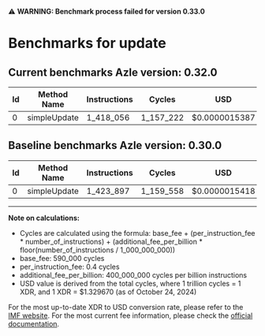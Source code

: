 ⚠️ **WARNING: Benchmark process failed for version 0.33.0**

# Benchmarks for update

## Current benchmarks Azle version: 0.32.0

| Id  | Method Name  | Instructions | Cycles    | USD           | USD/Million Calls | Change                            |
| --- | ------------ | ------------ | --------- | ------------- | ----------------- | --------------------------------- |
| 0   | simpleUpdate | 1_418_056    | 1_157_222 | $0.0000015387 | $1.53             | <font color="green">-5_841</font> |

## Baseline benchmarks Azle version: 0.30.0

| Id  | Method Name  | Instructions | Cycles    | USD           | USD/Million Calls |
| --- | ------------ | ------------ | --------- | ------------- | ----------------- |
| 0   | simpleUpdate | 1_423_897    | 1_159_558 | $0.0000015418 | $1.54             |

---

**Note on calculations:**

- Cycles are calculated using the formula: base_fee + (per_instruction_fee \* number_of_instructions) + (additional_fee_per_billion \* floor(number_of_instructions / 1_000_000_000))
- base_fee: 590_000 cycles
- per_instruction_fee: 0.4 cycles
- additional_fee_per_billion: 400_000_000 cycles per billion instructions
- USD value is derived from the total cycles, where 1 trillion cycles = 1 XDR, and 1 XDR = $1.329670 (as of October 24, 2024)

For the most up-to-date XDR to USD conversion rate, please refer to the [IMF website](https://www.imf.org/external/np/fin/data/rms_sdrv.aspx).
For the most current fee information, please check the [official documentation](https://internetcomputer.org/docs/current/developer-docs/gas-cost#execution).
